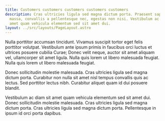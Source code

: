 ```yaml
---
title: Customers customers customers customers customers
description: Cras ultricies ligula sed magna dictum porta. Praesent sapien
  massa, convallis a pellentesque nec, egestas non nisi. Vestibulum ac diam sit
  amet quam vehicula elementum sed sit amet dui.
layout: ../src/layouts/PageLayout.astro
---
```


Nulla porttitor accumsan tincidunt. Vivamus suscipit tortor eget felis porttitor volutpat. Vestibulum ante ipsum primis in faucibus orci luctus et ultrices posuere cubilia Curae; Donec velit neque, auctor sit amet aliquam vel, ullamcorper sit amet ligula. Nulla quis lorem ut libero malesuada feugiat. Nulla quis lorem ut libero malesuada feugiat.

Donec sollicitudin molestie malesuada. Cras ultricies ligula sed magna dictum porta. Curabitur non nulla sit amet nisl tempus convallis quis ac lectus. Sed porttitor lectus nibh. Curabitur aliquet quam id dui posuere blandit.

Vestibulum ac diam sit amet quam vehicula elementum sed sit amet dui. Donec sollicitudin molestie malesuada. Cras ultricies ligula sed magna dictum porta. Cras ultricies ligula sed magna dictum porta. Pellentesque in ipsum id orci porta dapibus.
